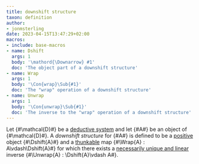 ```yaml
---
title: downshift structure
taxon: definition
author:
- jonmsterling
date: 2023-04-15T13:47:29+02:00
macros:
- include: base-macros
- name: Dshift
  args: 1
  body: '\mathord{\Downarrow} #1'
  doc: 'The object part of a downshift structure'
- name: Wrap
  args: 1
  body: '\Con{wrap}\Sub{#1}'
  doc: 'The "wrap" operation of a downshift structure'
- name: Unwrap
  args: 1
  body: '\Con{unwrap}\Sub{#1}'
  doc: 'The inverse to the "wrap" operation of a downshift structure'
---
```


Let {#\mathcal{D}#} be a [deductive system](jms-0048) and let {#A#} be an object of {#\mathcal{D}#}. A *downshift structure* for {#A#} is defined to be a 
[positive](jms-004B) object {#\Dshift{A}#} and a [thunkable](jms-004A) map {#\Wrap{A} : A\vdash\Dshift{A}#} for which there exists a [necessarily unique and linear](jms-004N) inverse {#\Unwrap{A} : \Dshift{A}\vdash A#}.
